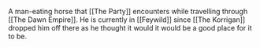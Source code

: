 A man-eating horse that [[The Party]] encounters while travelling through [[The Dawn Empire]]. He is currently in [[Feywild]] since [[The Korrigan]] dropped him off there as he thought it would it would be a good place for it to be.